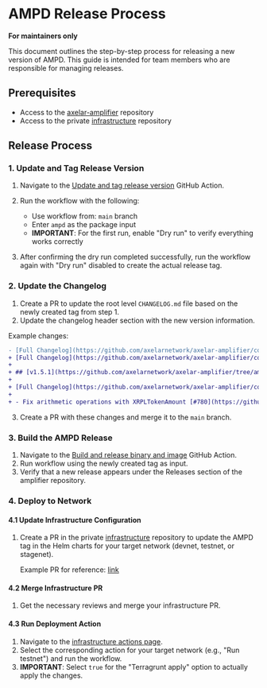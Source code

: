 # AMPD Release Process

**For maintainers only**

This document outlines the step-by-step process for releasing a new version of AMPD. This guide is intended for team members who are responsible for managing releases.

## Prerequisites

- Access to the [axelar-amplifier](https://github.com/axelarnetwork/axelar-amplifier) repository
- Access to the private [infrastructure](https://github.com/axelarnetwork/infrastructure) repository

## Release Process

### 1. Update and Tag Release Version

1. Navigate to the [Update and tag release version](https://github.com/axelarnetwork/axelar-amplifier/actions/workflows/release.yaml) GitHub Action.
2. Run the workflow with the following:
   - Use workflow from: `main` branch
   - Enter `ampd` as the package input
   - **IMPORTANT**: For the first run, enable "Dry run" to verify everything works correctly

3. After confirming the dry run completed successfully, run the workflow again with "Dry run" disabled to create the actual release tag.

### 2. Update the Changelog

1. Create a PR to update the root level `CHANGELOG.md` file based on the newly created tag from step 1.
2. Update the changelog header section with the new version information.

Example changes:

```diff
- [Full Changelog](https://github.com/axelarnetwork/axelar-amplifier/compare/ampd-v1.5.0..HEAD)
+ [Full Changelog](https://github.com/axelarnetwork/axelar-amplifier/compare/ampd-v1.5.1..HEAD)
+ 
+ ## [v1.5.1](https://github.com/axelarnetwork/axelar-amplifier/tree/ampd-v1.5.1) (2025-03-26)
+ 
+ [Full Changelog](https://github.com/axelarnetwork/axelar-amplifier/compare/ampd-v1.5.0..ampd-v1.5.1)
+ 
+ - Fix arithmetic operations with XRPLTokenAmount [#780](https://github.com/axelarnetwork/axelar-amplifier/pull/780)
```

3. Create a PR with these changes and merge it to the `main` branch.

### 3. Build the AMPD Release

1. Navigate to the [Build and release binary and image](https://github.com/axelarnetwork/axelar-amplifier/actions/workflows/build-ampd-release.yaml) GitHub Action.
2. Run workflow using the newly created tag as input.
3. Verify that a new release appears under the Releases section of the amplifier repository.

### 4. Deploy to Network

#### 4.1 Update Infrastructure Configuration

1. Create a PR in the private [infrastructure](https://github.com/axelarnetwork/infrastructure) repository to update the AMPD tag in the Helm charts for your target network (devnet, testnet, or stagenet).

   Example PR for reference: [link](https://github.com/axelarnetwork/infrastructure/commit/e7dc80160404b75ac8e3b850d834a53e76680eab)

#### 4.2 Merge Infrastructure PR

1. Get the necessary reviews and merge your infrastructure PR.

#### 4.3 Run Deployment Action

1. Navigate to the [infrastructure actions page](https://github.com/axelarnetwork/infrastructure/actions).
2. Select the corresponding action for your target network (e.g., "Run testnet") and run the workflow.
3. **IMPORTANT**: Select `true` for the "Terragrunt apply" option to actually apply the changes.
